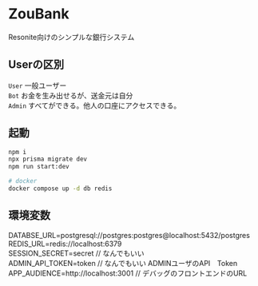 # ZouBank

Resonite向けのシンプルな銀行システム

## Userの区別

`User` 一般ユーザー  
`Bot` お金を生み出せるが、送金元は自分  
`Admin` すべてができる。他人の口座にアクセスできる。

## 起動
```bash
npm i
npx prisma migrate dev
npm run start:dev
```

```bash
# docker
docker compose up -d db redis
```

## 環境変数

DATABSE_URL=postgresql://postgres:postgres@localhost:5432/postgres  
REDIS_URL=redis://localhost:6379  
SESSION_SECRET=secret // なんでもいい  
ADMIN_API_TOKEN=token // なんでもいい ADMINユーザのAPI　Token  
APP_AUDIENCE=http://localhost:3001 // デバッグのフロントエンドのURL  
